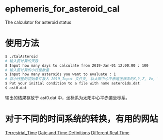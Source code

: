 # ephemeris_for_asteroid_cal
The calculator for asteroid status

# 使用方法
```bash
$ ./CalAsteroid
# 输入要计算的天数
$ Input how many days to calculate from 2019-Jan-01 12:00:00 : 100
# 输入要计算的小行星数量
$ Input how many asteroids you want to evaluate : 1
# 将小行星的初始条件放入 2019_Input 文件夹, 以太阳中心平赤道坐标系的X,Y,Z, Vx, Vy, Vz
$ Put your initial condition to a file with name asteroids.dat
$ ast0.dat
```
输出的结果存放于 ast0.dat 中，坐标系为太阳中心平赤道坐标系。


# 对于不同的时间系统的转换，有用的网站
[Terrestrial_Time](https://en.wikipedia.org/wiki/Terrestrial_Time)
[Date and Time Definitions](https://www.usno.navy.mil/USNO/earth-orientation/eo-info/general/date-time-def)
[Different Real Time](http://leapsecond.com/java/gpsclock.htm)
